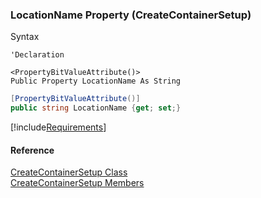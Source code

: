 ﻿### LocationName Property (CreateContainerSetup)

Syntax

```vbnet
'Declaration

<PropertyBitValueAttribute()>
Public Property LocationName As String
```

```csharp
[PropertyBitValueAttribute()]
public string LocationName {get; set;}
```

[!include[Requirements](../partials/requirements.md)]

#### Reference

[CreateContainerSetup Class](FChoice.Toolkits.Clarify~FChoice.Toolkits.Clarify.Logistics.CreateContainerSetup.md)  
[CreateContainerSetup Members](FChoice.Toolkits.Clarify~FChoice.Toolkits.Clarify.Logistics.CreateContainerSetup_members.md)
